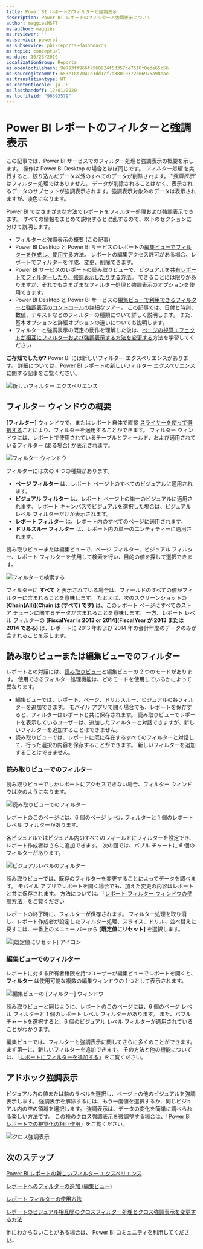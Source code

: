 ```yaml
---
title: Power BI レポートのフィルターと強調表示
description: Power BI レポートのフィルターと強調表示について
author: maggiesMSFT
ms.author: maggies
ms.reviewer: ''
ms.service: powerbi
ms.subservice: pbi-reports-dashboards
ms.topic: conceptual
ms.date: 10/23/2019
LocalizationGroup: Reports
ms.openlocfilehash: 9a793ff966f7560924f53357ce7518f0ede65c56
ms.sourcegitcommit: 653e18d7041d3dd1cf7a38010372366975a98eae
ms.translationtype: HT
ms.contentlocale: ja-JP
ms.lasthandoff: 12/01/2020
ms.locfileid: "96393579"
---
```

# <a name="filters-and-highlighting-in-power-bi-reports"></a>Power BI レポートのフィルターと強調表示
 この記事では、Power BI サービスでのフィルター処理と強調表示の概要を示します。 操作は Power BI Desktop の場合とほぼ同じです。 *フィルター処理* を実行すると、絞り込んだデータ以外のすべてのデータが削除されます。 "*強調表示*" はフィルター処理ではありません。 データが削除されることはなく、表示されるデータのサブセットが強調表示されます。強調表示対象外のデータは表示されますが、淡色になります。

Power BI ではさまざまな方法でレポートをフィルター処理および強調表示できます。 すべての情報をまとめて説明すると混乱するので、以下のセクションに分けて説明します。

* フィルターと強調表示の概要 (この記事)
* Power BI Desktop と Power BI サービスのレポートの[編集ビューでフィルターを作成し、使用する](power-bi-report-add-filter.md)方法。 レポートの編集アクセス許可がある場合、レポートでフィルターを作成、変更、削除できます。
* Power BI サービスのレポートの読み取りビューで、ビジュアルを[共有レポートでフィルターしたり、強調表示したりする](../consumer/end-user-interactions.md)方法。 できることには限りがありますが、それでもさまざまなフィルター処理と強調表示のオプションを使用できます。  
* Power BI Desktop と Power BI サービスの[編集ビューで利用できるフィルターと強調表示のコントロール](power-bi-report-add-filter.md)の詳細なツアー。 この記事では、日付と時刻、数値、テキストなどのフィルターの種類について詳しく説明します。 また、基本オプションと詳細オプションの違いについても説明します。
* フィルターと強調表示の既定の動作を理解した後は、[ページの視覚エフェクトが相互にフィルターおよび強調表示する方法を変更する](service-reports-visual-interactions.md)方法を学習してください

**ご存知でしたか?** Power BI には新しいフィルター エクスペリエンスがあります。 詳細については、[Power BI レポートの新しいフィルター エクスペリエンス](power-bi-report-filter.md)に関する記事をご覧ください。

![新しいフィルター エクスペリエンス](media/power-bi-reports-filters-and-highlighting/power-bi-filter-reading.png)


## <a name="intro-to-the-filters-pane"></a>フィルター ウィンドウの概要

**[フィルター]** ウィンドウで、またはレポート自体で直接 [スライサーを使って選択する](../visuals/power-bi-visualization-slicers.md)ことにより、フィルターを適用することができます。 フィルター ウィンドウには、レポートで使用されているテーブルとフィールド、および適用されているフィルター (ある場合) が表示されます。 

![フィルター ウィンドウ](media/power-bi-reports-filters-and-highlighting/power-bi-add-filter-reading-view.png)

フィルターには次の 4 つの種類があります。

- **ページ フィルター** は、レポート ページ上のすべてのビジュアルに適用されます。     
- **ビジュアル フィルター** は、レポート ページ上の単一のビジュアルに適用されます。 レポート キャンバスでビジュアルを選択した場合は、ビジュアル レベル フィルターだけが表示されます。    
- **レポート フィルター** は、レポート内のすべてのページに適用されます。    
- **ドリルスルー フィルター** は、レポート内の単一のエンティティーに適用されます。    

読み取りビューまたは編集ビューで、ページ フィルター、ビジュアル フィルター、レポート フィルターを使用して検索を行い、目的の値を探して選択できます。 

![フィルターで検索する](media/power-bi-reports-filters-and-highlighting/power-bi-search-filter.png)

フィルターに **すべて** と表示されている場合は、フィールドのすべての値がフィルターに含まれることを意味します。  たとえば、次のスクリーンショットの **[Chain(All)]\(Chain は (すべて) です\)** は、このレポート ページにすべてのストア チェーンに関するデータが含まれることを意味します。  一方、レポート レベル フィルターの **[FiscalYear is 2013 or 2014]\(FiscalYear が 2013 または 2014 である\)** は、レポートに 2013 年および 2014 年の会計年度のデータのみが含まれることを示します。

## <a name="filters-in-reading-or-editing-view"></a>読み取りビューまたは編集ビューでのフィルター
レポートとの対話には、[読み取りビュー](../consumer/end-user-reading-view.md)と編集ビューの 2 つのモードがあります。 使用できるフィルター処理機能は、どのモードを使用しているかによって異なります。

* 編集ビューでは、レポート、ページ、ドリルスルー、ビジュアルの各フィルターを追加できます。 モバイル アプリで開く場合でも、レポートを保存すると、フィルターはレポートと共に保存されます。 読み取りビューでレポートを表示しているユーザーは、追加したフィルターと対話できますが、新しいフィルターを追加することはできません。
* 読み取りビューでは、レポートに既に存在するすべてのフィルターと対話して、行った選択の内容を保存することができます。 新しいフィルターを追加することはできません。

### <a name="filters-in-reading-view"></a>読み取りビューでのフィルター
読み取りビューでしかレポートにアクセスできない場合、フィルター ウィンドウは次のようになります。

![読み取りビューでのフィルター](media/power-bi-reports-filters-and-highlighting/power-bi-filter-reading-view.png)

レポートのこのページには、6 個のページ レベル フィルターと 1 個のレポート レベル フィルターがあります。

各ビジュアルではビジュアル内のすべてのフィールドにフィルターを設定でき、レポート作成者はさらに追加できます。 次の図では、バブル チャートに 6 個のフィルターがあります。

![ビジュアルレベルのフィルター](media/power-bi-reports-filters-and-highlighting/power-bi-filter-visual-level.png)

読み取りビューでは、既存のフィルターを変更することによってデータを調べます。 モバイル アプリでレポートを開く場合でも、加えた変更の内容はレポートと共に保存されます。 方法については、「[レポート フィルター ウィンドウの使用方法](../consumer/end-user-report-filter.md)」をご覧ください

レポートの終了時に、フィルターが保存されます。 フィルター処理を取り消し、レポート作成者が設定したフィルター処理、スライス、ドリル、並べ替えに戻すには、一番上のメニュー バーから **[既定値にリセット]** を選択します。

![[既定値にリセット] アイコン](media/power-bi-reports-filters-and-highlighting/power-bi-reset-to-default.png)

### <a name="filters-in-editing-view"></a>編集ビューでのフィルター
レポートに対する所有者権限を持つユーザーが編集ビューでレポートを開くと、**フィルター** は使用可能な複数の編集ウィンドウの 1 つとして表示されます。

![編集ビューの [フィルター] ウィンドウ](media/power-bi-reports-filters-and-highlighting/power-bi-add-filter-editing-view.png)

読み取りビューと同じように、レポートのこのページには、6 個のページ レベル フィルターと 1 個のレポート レベル フィルターがあります。 また、バブル チャートを選択すると、6 個のビジュアル レベル フィルターが適用されていることがわかります。

編集ビューでは、フィルターと強調表示に関してさらに多くのことができます。 まず第一に、新しいフィルターを追加できます。 その方法と他の機能については、「[レポートにフィルターを追加する](power-bi-report-add-filter.md)」をご覧ください。

## <a name="ad-hoc-highlighting"></a>アドホック強調表示
ビジュアル内の値または軸のラベルを選択し、ページ上の他のビジュアルを強調表示します。 強調表示を解除するには、もう一度値を選択するか、同じビジュアル内の空の領域を選択します。 強調表示は、データの変化を簡単に調べられる楽しい方法です。 この種のクロス強調表示を微調整する場合は、「[Power BI レポートでの視覚化の相互作用](service-reports-visual-interactions.md)」をご覧ください。

![クロス強調表示](media/power-bi-reports-filters-and-highlighting/power-bi-adhoc-filter.gif)


## <a name="next-steps"></a>次のステップ

[Power BI レポートの新しいフィルター エクスペリエンス](power-bi-report-filter.md)

[レポートへのフィルターの追加 (編集ビュー)](power-bi-report-add-filter.md)

[レポート フィルターの使用方法](../consumer/end-user-report-filter.md)

[レポートのビジュアル相互間のクロスフィルター処理とクロス強調表示を変更する方法](../consumer/end-user-interactions.md)

他にわからないことがある場合は、 [Power BI コミュニティを利用してください](https://community.powerbi.com/)。
